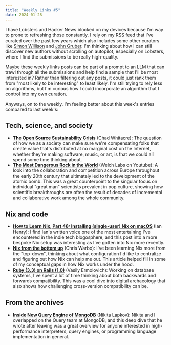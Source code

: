 ```yaml
---
title: "Weekly Links #5"
date: 2024-01-28
---
```


I have Lobsters and Hacker News blocked on my devices because I'm way to prone to
refreshing those constantly. I rely on my RSS feed that I've curated over the past few years which
also includes some other curators like [Simon Willison](https://simonwillison.net) and [John
Gruber](https://daringfireball.net). I'm thinking about how I can still discover new authors without
scrolling on autopilot, especially on Lobsters, where I find the submissions to be really
high-quality. 

Maybe these weekly links posts can be part of a prompt to an LLM that can trawl
through all the submissions and help find a sample that I'll be most interested in? Rather than
filtering out any posts, it could just rank them from "most likely to be interesting" to least
likely. I'm still trying to rely less on algorithms, but I'm curious how I could incorporate an
algorithm that I control into my own curation. 

Anyways, on to the weekly. I'm feeling better about this week's entries compared to last week's:

<!--more-->


## Tech, science, and society
- [**The Open Source Sustainability
  Crisis**](https://openpath.chadwhitacre.com/2024/the-open-source-sustainability-crisis/) (Chad
  Whitacre): The question of how we as a society can make sure we're compensating folks that
  create value that's distributed at no marginal cost on the Internet, whether they're making
  software, music, or art, is that we could all spend some time thinking about.
- [**The Most Dangerous Rock in the World**](https://www.youtube.com/watch?v=y-FuqptTZow) (Welch
  Labs on Youtube): A look into the collaboration and competition across Europe throughout the early
  20th century that ultimately led to the development of the atomic bomb. This was a great
  counterpoint to the singular focus on individual "great man" scientists prevalent in pop culture,
  showing how scientific breakthroughs are often the result of decades of incremental and
  collaborative work among the whole community.
  
## Nix and code
- [**How to Learn Nix, Part 48: Installing (single-user) Nix on
  macOS**](https://ianthehenry.com/posts/how-to-learn-nix/installing-nix-on-macos/) (Ian Henry): I
  find Ian's written voice one of the most entertaining I've encountered in the indie tech
  blogosphere, and this post into a more bespoke Nix setup was interesting as I've gotten into Nix
  more recently.
- [**Nix from the bottom up**](http://www.chriswarbo.net/projects/nixos/bottom_up.html) (Chris
  Warbo): I've been learning Nix more from the "top-down", thinking about what configuration I'd
  like to centralize and figuring out how Nix can help me out. This article helped fill in some of
  my conceptual gaps in how Nix works under the hood.
- [**Ruby (3.3) on Rails (1.0)**](https://nashby.github.io/2024/01/15/ruby-3-on-rails-1/) (Vasily
  Ermolovich): Working on database systems, I've spent a lot of time thinking about both backwards
  and forwards compatibility. This was a cool dive into digital archaeology that also shows how
  challenging cross-version compatibility can be.

## From the archives
- [**Inside New Query Engine of
  MongoDB**](https://laplab.me/posts/inside-new-query-engine-of-mongodb/) (Nikita Lapkov): Nikita
  and I overlapped on the Query team at MongoDB, and this deep dive that he wrote after leaving was
  a great overview for anyone interested in high-performance interpreters, query engines, or
  programming language implementation in general.
